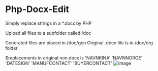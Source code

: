 # Php-Docx-Edit
Simply replace strings in a *.docx by PHP

Upload all files to a subfolder called /doc

Generated files are placed in /doc/gen
Original .docx file is in /doc/org folder

$replacements in  original non.docx is
'NAVNKINA' 
'NAVNNORGE'
'DATESIGN' 
'MANUFCONTACT' 
'BUYERCONTACT'
![image](https://github.com/stigwo/Php-Docx-Edit/assets/88421217/e5db24e8-dac7-4c13-b602-64ab65edb47f)


